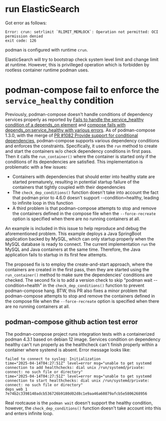 # run ElasticSearch

Got error as follows:

    Error: crun: setrlimit `RLIMIT_MEMLOCK`: Operation not permitted: OCI permission denied
    exit code: 126

podman is configured with runtime `crun`.

ElasticSearch will try to bootstrap check system level limit and change limit
at runtime. However, this is privilleged operation which is forbidden by rootless
container runtime podman uses.

# podman-compose fail to enforce the `service_healthy` condition

Previously, podman-compose doesn't handle conditions of dependency services properly as reported
by [Fails to handle the service_healthy condition of a depends_on element][1] and [compose fails
with depends_on:service_healthy with various errors][2]. As of podman-compose 1.3.0, with the merge
of [PR #1082 Provide support for conditional dependencies][3], podman-compose supports various
dependency conditions and enforces the constraints. Specifically, it uses the `run` method to create
and start the containers w/o check dependency conditions in first pass. Then it calls the
`run_container()` where the container is started only if the conditions of its dependencies are
satisfied. This implementation is problematic with a few issues:

- Containers with dependencies that should enter into healthy state are started prematurely,
resulting in potential startup failure of the containers that tightly coupled with their
dependencies
- The `check_dep_conditions()` function doesn't take into account the fact that podman prior to
4.6.0 doesn't support --condition=healthy, leading to infinite loop in this function
- A third problem is that podman-compose attempts to stop and remove the containers defined in the
compose file when the `--force-recreate` option is specified when there are no running containers at
all.

An example is included in this issue to help reproduce and debug the aforementioned problem. This
example deploys a Java SpringBoot application backed by MySQL, which can only startup properly when
the MySQL database is ready to connect. The current implementation `run` the MySQL and Java
containers at the same time. Therefore, the Java application fails to startup in its first few
attempts.


The proposed fix is to employ the create-and-start approach, where the containers are created in the
first pass, then they are started using the `run_container()` method to make sure the dependencies'
conditions are checked. The second fix is to add a version check to skip "podman wait
--condition=health" in the `check_dep_conditions()` function to prevent podman-compose hang. BTW,
this PR also fixes a minor problem that podman-compose attempts to stop and remove the containers
defined in the compose file when the `--force-recreate` option is specified when there are no
running containers at all.

## podman-compose github action test error

The podman-compose project runs integration tests with a containerized podman 4.3.1 based on debian
12 image. Services condition on dependency healthy can't run properly as the healthcheck can't
finish properly within a container where systemd is absent. Error message looks like:

    failed to connect to syslog: Initialization
    time="2025-04-14T04:27:51Z" level=error msg="unable to get systemd connection to add healthchecks: dial unix /run/systemd/private: connect: no such file or directory"
    time="2025-04-14T04:27:51Z" level=error msg="unable to get systemd connection to start healthchecks: dial unix /run/systemd/private: connect: no such file or directory"
    deps_web_1
    7e74b2c3398140adcb536726b9180d02d8c1e9aa46a60879afcb5e5806268956

Real rootcause is the `podman wait` doesn't support the healthy condition, however, the
`check_dep_conditions()` function doesn't take account into this and enters infinite loop.

[1]: https://github.com/containers/podman-compose/issues/866
[2]: https://github.com/containers/podman-compose/issues/1119
[3]: https://github.com/containers/podman-compose/pull/1082

